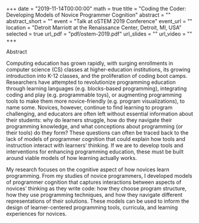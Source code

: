+++
date = "2019-11-14T00:00:00"
math = true
title = "Coding the Coder: Developing Models of Novice Programmer Cognition"
abstract = ""
abstract_short = ""
event = "Talk at oSTEM 2019 Conference"
event_url = ""
location = "Detroit Marriott at the Renaissance Center, Detroit, MI, USA"
selected = true
url_pdf = "pdf/ostem-2019.pdf"
url_slides = ""
url_video = ""
+++

Abstract

Computing education has grown rapidly, with surging enrollments in computer science (CS) classes at higher-education institutions, its growing introduction into K-12 classes, and the proliferation of coding boot camps. Researchers have attempted to revolutionize programming education through learning languages (e.g. blocks-based programming), integrating coding and play (e.g. programmable toys), or augmenting programming tools to make them more novice-friendly (e.g. program visualizations), to name some. Novices, however, continue to find learning to program challenging, and educators are often left without essential information about their students: why do learners struggle, how do they navigate their programming knowledge, and what conceptions about programming (or their tools) do they form? These questions can often be traced back to the lack of models of programmer cognition that could explain how tools and instruction interact with learners’ thinking. If we are to develop tools and interventions for enhancing programming education, these must be built around viable models of how learning actually works.

My research focuses on the cognitive aspect of how novices learn programming. From my studies of novice programmers, I developed models of programmer cognition that captures interactions between aspects of novices’ thinking as they write code: how they choose program structure, how they use programming techniques, and how they navigate different representations of their solutions. These models can be used to inform the design of learner-centered programming tools, curricula, and learning experiences for novices.
